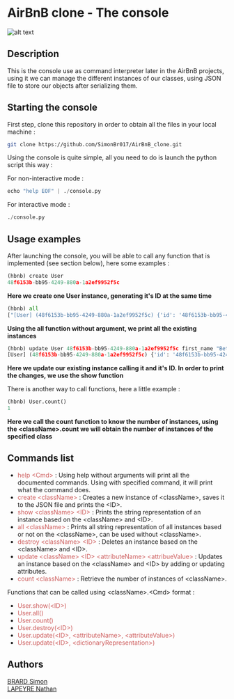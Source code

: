 # AirBnB clone - The console

![alt text](https://holbertonintranet.s3.amazonaws.com/uploads/medias/2018/6/65f4a1dd9c51265f49d0.png?X-Amz-Algorithm=AWS4-HMAC-SHA256&X-Amz-Credential=AKIARDDGGGOUWMNL5ANN%2F20210630%2Fus-east-1%2Fs3%2Faws4_request&X-Amz-Date=20210630T121423Z&X-Amz-Expires=86400&X-Amz-SignedHeaders=host&X-Amz-Signature=b8727e0005f1235528803a0283610f3822e2977746c3fc52b05110cd3463af64)

## Description

This is the console use as command interpreter later in the AirBnB projects, using it we can manage the different instances of our classes,
using JSON file to store our objects after serializing them.

## Starting the console

First step, clone this repository in order to obtain all the files in your local machine :

```bash
git clone https://github.com/SimonBr017/AirBnB_clone.git
```

Using the console is quite simple, all you need to do is launch the python script this way :

For non-interactive mode :
```python
echo "help EOF" | ./console.py
```
For interactive mode :
```python
./console.py
```

## Usage examples

After launching the console, you will be able to call any function that is implemented (see section below), here some examples :

```python
(hbnb) create User
48f6153b-bb95-4249-880a-1a2ef9952f5c
```
**Here we create one User instance, generating it's ID at the same time**

```python
(hbnb) all
["[User] (48f6153b-bb95-4249-880a-1a2ef9952f5c) {'id': '48f6153b-bb95-4249-880a-1a2ef9952f5c', 'created_at': datetime.datetime(2021, 6, 30, 14, 39, 23, 915529), 'updated_at': datetime.datetime(2021, 6, 30, 14, 39, 23, 915541)}"]
```
**Using the all function without argument, we print all the existing instances**

```python
(hbnb) update User 48f6153b-bb95-4249-880a-1a2ef9952f5c first_name "Betty"
[User] (48f6153b-bb95-4249-880a-1a2ef9952f5c) {'id': '48f6153b-bb95-4249-880a-1a2ef9952f5c', 'created_at': datetime.datetime(2021, 6, 30, 14, 39, 23, 915529), 'updated_at': datetime.datetime(2021, 6, 30, 14, 39, 23, 915541), 'first_name': 'Betty'}
```
**Here we update our existing instance calling it and it's ID. In order to print the changes, we use the show function**

There is another way to call functions, here a little example :

```python
(hbnb) User.count()
1
```
**Here we call the count function to know the number of instances, using the \<className\>.count we will obtain the number of instances of the specified class**
## Commands list

- <span style="color:IndianRed">help \<Cmd\></span> : Using help without arguments will print all the documented commands. Using with specified command, it will print what the command does.
- <span style="color:IndianRed">create \<className\></span> : Creates a new instance of \<className\>, saves it to the JSON file and prints the \<ID\>.
- <span style="color:IndianRed">show \<className\> \<ID\></span> : Prints the string representation of an instance based on the \<className\> and \<ID\>.
- <span style="color:IndianRed">all \<className\></span> : Prints all string representation of all instances based or not on the \<className\>, can be used without \<className\>.
- <span style="color:IndianRed">destroy \<className\> \<ID\></span> : Deletes an instance based on the \<className\> and \<ID\>.
- <span style="color:IndianRed">update \<className\> \<ID\> \<attributeName\> \<attribueValue\></span> : Updates an instance based on the \<className\> and \<ID\> by adding or updating attributes.
- <span style="color:IndianRed">count \<className\></span> : Retrieve the number of instances of \<className\>.

Functions that can be called using \<className\>.\<Cmd\> format :

- <span style="color:IndianRed"> User.show(\<ID\>)</span>
- <span style="color:IndianRed"> User.all()</span>
- <span style="color:IndianRed"> User.count()</span>
- <span style="color:IndianRed"> User.destroy(\<ID\>)</span>
- <span style="color:IndianRed"> User.update(\<ID\>, \<attributeName\>, \<attributeValue\>)</span>
- <span style="color:IndianRed"> User.update(\<ID\>, \<dictionaryRepresentation\>)</span>

## Authors

[BRARD Simon](https://github.com/SimonBr017)</br>
[LAPEYRE Nathan](https://github.com/Sarolus)